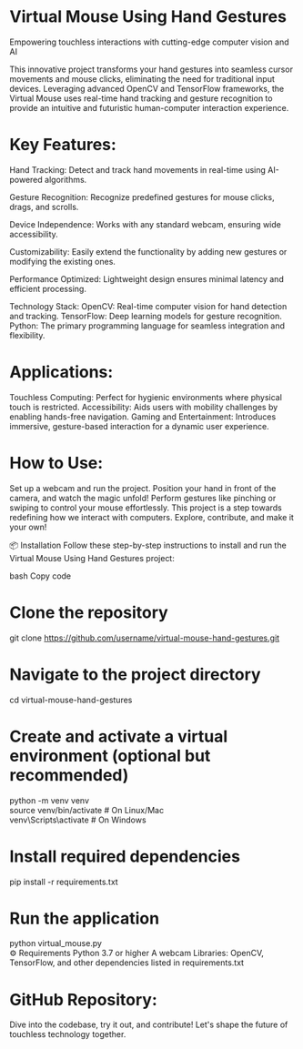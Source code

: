 # Virtual Mouse Using Hand Gestures

Empowering touchless interactions with cutting-edge computer vision and AI

This innovative project transforms your hand gestures into seamless cursor movements and mouse clicks, eliminating the need for traditional input devices. Leveraging advanced OpenCV and TensorFlow frameworks, the Virtual Mouse uses real-time hand tracking and gesture recognition to provide an intuitive and futuristic human-computer interaction experience.

# Key Features:
Hand Tracking: Detect and track hand movements in real-time using AI-powered algorithms.

Gesture Recognition: Recognize predefined gestures for mouse clicks, drags, and scrolls.

Device Independence: Works with any standard webcam, ensuring wide accessibility.

Customizability: Easily extend the functionality by adding new gestures or modifying the existing ones.

Performance Optimized: Lightweight design ensures minimal latency and efficient processing.

Technology Stack:
OpenCV: Real-time computer vision for hand detection and tracking.
TensorFlow: Deep learning models for gesture recognition.
Python: The primary programming language for seamless integration and flexibility.

# Applications:
Touchless Computing: Perfect for hygienic environments where physical touch is restricted.
Accessibility: Aids users with mobility challenges by enabling hands-free navigation.
Gaming and Entertainment: Introduces immersive, gesture-based interaction for a dynamic user experience.

# How to Use:
Set up a webcam and run the project.
Position your hand in front of the camera, and watch the magic unfold!
Perform gestures like pinching or swiping to control your mouse effortlessly.
This project is a step towards redefining how we interact with computers. Explore, contribute, and make it your own!

📦 Installation
Follow these step-by-step instructions to install and run the Virtual Mouse Using Hand Gestures project:

bash
Copy code
# Clone the repository  
git clone https://github.com/username/virtual-mouse-hand-gestures.git  

# Navigate to the project directory  
cd virtual-mouse-hand-gestures  

# Create and activate a virtual environment (optional but recommended)  
python -m venv venv  
source venv/bin/activate   # On Linux/Mac  
venv\Scripts\activate      # On Windows  

# Install required dependencies  
pip install -r requirements.txt  

# Run the application  
python virtual_mouse.py  
⚙️ Requirements
Python 3.7 or higher
A webcam
Libraries: OpenCV, TensorFlow, and other dependencies listed in requirements.txt

# GitHub Repository: 
Dive into the codebase, try it out, and contribute! Let's shape the future of touchless technology together.


